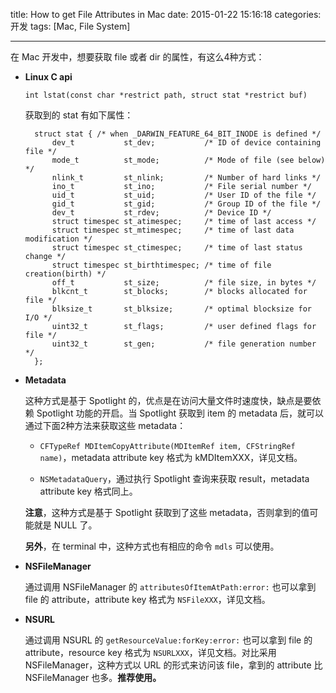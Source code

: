 title: How to get File Attributes in Mac
date: 2015-01-22 15:16:18
categories: 开发
tags: [Mac, File System]

---

在 Mac 开发中，想要获取 file 或者 dir 的属性，有这么4种方式：

<!--more-->

* **Linux C api**

    `int lstat(const char *restrict path, struct stat *restrict buf)`

    获取到的 stat 有如下属性：

        struct stat { /* when _DARWIN_FEATURE_64_BIT_INODE is defined */
            dev_t           st_dev;           /* ID of device containing file */
            mode_t          st_mode;          /* Mode of file (see below) */
            nlink_t         st_nlink;         /* Number of hard links */
            ino_t           st_ino;           /* File serial number */
            uid_t           st_uid;           /* User ID of the file */
            gid_t           st_gid;           /* Group ID of the file */
            dev_t           st_rdev;          /* Device ID */
            struct timespec st_atimespec;     /* time of last access */
            struct timespec st_mtimespec;     /* time of last data modification */
            struct timespec st_ctimespec;     /* time of last status change */
            struct timespec st_birthtimespec; /* time of file creation(birth) */
            off_t           st_size;          /* file size, in bytes */
            blkcnt_t        st_blocks;        /* blocks allocated for file */
            blksize_t       st_blksize;       /* optimal blocksize for I/O */
            uint32_t        st_flags;         /* user defined flags for file */
            uint32_t        st_gen;           /* file generation number */
        };


* **Metadata**

    这种方式是基于 Spotlight 的，优点是在访问大量文件时速度快，缺点是要依赖 Spotlight 功能的开启。当 Spotlight 获取到 item 的 metadata 后，就可以通过下面2种方法来获取这些 metadata：

    * `CFTypeRef MDItemCopyAttribute(MDItemRef item, CFStringRef name)`，metadata attribute key 格式为 kMDItemXXX，详见文档。

    * `NSMetadataQuery`，通过执行 Spotlight 查询来获取 result，metadata attribute key 格式同上。

    **注意**，这种方式是基于 Spotlight 获取到了这些 metadata，否则拿到的值可能就是 NULL 了。

    **另外**，在 terminal 中，这种方式也有相应的命令 `mdls` 可以使用。


* **NSFileManager**

    通过调用 NSFileManager 的 `attributesOfItemAtPath:error:` 也可以拿到 file 的 attribute，attribute key 格式为 `NSFileXXX`，详见文档。


* **NSURL**

    通过调用 NSURL 的 `getResourceValue:forKey:error:` 也可以拿到 file 的 attribute，resource key 格式为 `NSURLXXX`，详见文档。对比采用 NSFileManager，这种方式以 URL 的形式来访问该 file，拿到的 attribute 比 NSFileManager 也多。**推荐使用。**

